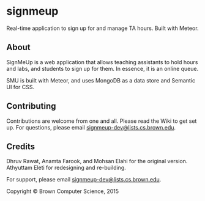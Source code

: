 # signmeup
Real-time application to sign up for and manage TA hours. Built with Meteor.

## About

SignMeUp is a web application that allows teaching assistants to hold hours and labs, and students to sign up for them. In essence, it is an online queue.

SMU is built with Meteor, and uses MongoDB as a data store and Semantic UI for CSS.

## Contributing

Contributions are welcome from one and all. Please read the Wiki to get set up. For questions, please email signmeup-dev@lists.cs.brown.edu.

## Credits

Dhruv Rawat, Anamta Farook, and Mohsan Elahi for the original version. Athyuttam Eleti for redesigning and re-building.

For support, please email signmeup-dev@lists.cs.brown.edu.

Copyright &copy; Brown Computer Science, 2015